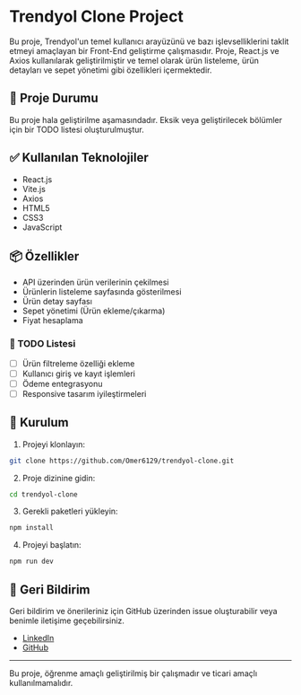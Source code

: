 # Trendyol Clone Project

Bu proje, Trendyol'un temel kullanıcı arayüzünü ve bazı işlevselliklerini taklit etmeyi amaçlayan bir Front-End geliştirme çalışmasıdır. Proje, React.js ve Axios kullanılarak geliştirilmiştir ve temel olarak ürün listeleme, ürün detayları ve sepet yönetimi gibi özellikleri içermektedir.

## 🚀 Proje Durumu

Bu proje hala geliştirilme aşamasındadır. Eksik veya geliştirilecek bölümler için bir TODO listesi oluşturulmuştur.

## ✅ Kullanılan Teknolojiler

- React.js
- Vite.js
- Axios
- HTML5
- CSS3
- JavaScript

## 📦 Özellikler

- API üzerinden ürün verilerinin çekilmesi
- Ürünlerin listeleme sayfasında gösterilmesi
- Ürün detay sayfası
- Sepet yönetimi (Ürün ekleme/çıkarma)
- Fiyat hesaplama

### 📝 TODO Listesi

- [ ] Ürün filtreleme özelliği ekleme
- [ ] Kullanıcı giriş ve kayıt işlemleri
- [ ] Ödeme entegrasyonu
- [ ] Responsive tasarım iyileştirmeleri

## 📂 Kurulum

1. Projeyi klonlayın:

```bash
git clone https://github.com/Omer6129/trendyol-clone.git
```

2. Proje dizinine gidin:

```bash
cd trendyol-clone
```

3. Gerekli paketleri yükleyin:

```bash
npm install
```

4. Projeyi başlatın:

```bash
npm run dev
```

## 📢 Geri Bildirim

Geri bildirim ve önerileriniz için GitHub üzerinden issue oluşturabilir veya benimle iletişime geçebilirsiniz.

- [LinkedIn](https://www.linkedin.com/in/ömer-yalınkılınç)
- [GitHub](https://github.com/Omer6129)

---

Bu proje, öğrenme amaçlı geliştirilmiş bir çalışmadır ve ticari amaçlı kullanılmamalıdır.
